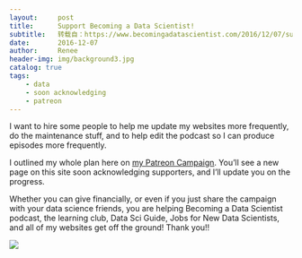 ```yaml
---
layout:     post
title:      Support Becoming a Data Scientist!
subtitle:   转载自：https://www.becomingadatascientist.com/2016/12/07/support-becoming-a-data-scientist/
date:       2016-12-07
author:     Renee
header-img: img/background3.jpg
catalog: true
tags:
    - data
    - soon acknowledging
    - patreon
---
```


I want to hire some people to help me update my websites more frequently, do the maintenance stuff, and to help edit the podcast so I can produce episodes more frequently. 

I outlined my whole plan here on [my Patreon Campaign](https://www.patreon.com/becomingdatasci). You’ll see a new page on this site soon acknowledging supporters, and I’ll update you on the progress.

Whether you can give financially, or even if you just share the campaign with your data science friends, you are helping Becoming a Data Scientist podcast, the learning club, Data Sci Guide, Jobs for New Data Scientists, and all of my websites get off the ground! Thank you!!

[![](https://www.becomingadatascientist.com/wp-content/uploads/2016/12/patreon_summary.png)
](https://www.patreon.com/becomingdatasci)
